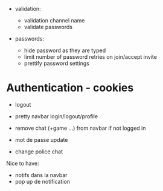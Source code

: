 - validation:

  - validation channel name
  - validate passwords

- passwords:
  - hide password as they are typed
  - limit number of password retries on join/accept invite
  - prettify password settings

# Authentication - cookies

- logout
- pretty navbar login/logout/profile
- remove chat (+game ...) from navbar if not logged in

- mot de passe update
- change police chat

Nice to have:

- notifs dans la navbar
- pop up de notification
